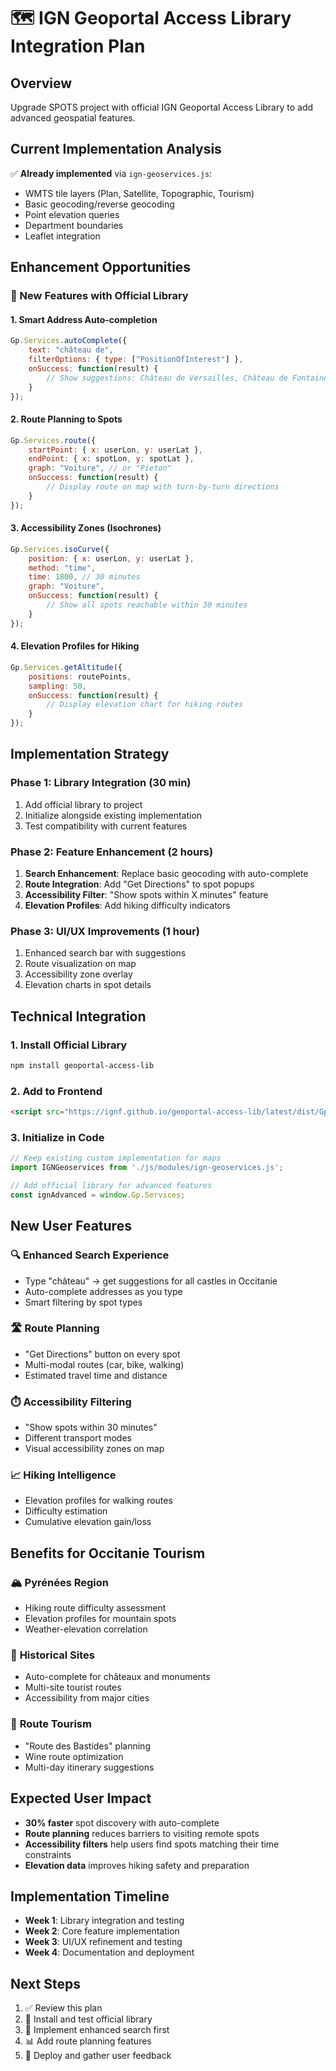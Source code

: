 # 🗺️ IGN Geoportal Access Library Integration Plan

## Overview
Upgrade SPOTS project with official IGN Geoportal Access Library to add advanced geospatial features.

## Current Implementation Analysis
✅ **Already implemented** via `ign-geoservices.js`:
- WMTS tile layers (Plan, Satellite, Topographic, Tourism)
- Basic geocoding/reverse geocoding  
- Point elevation queries
- Department boundaries
- Leaflet integration

## Enhancement Opportunities

### 🚀 New Features with Official Library

#### 1. **Smart Address Auto-completion**
```javascript
Gp.Services.autoComplete({
    text: "château de", 
    filterOptions: { type: ["PositionOfInterest"] },
    onSuccess: function(result) {
        // Show suggestions: Château de Versailles, Château de Fontainebleau...
    }
});
```

#### 2. **Route Planning to Spots**
```javascript
Gp.Services.route({
    startPoint: { x: userLon, y: userLat },
    endPoint: { x: spotLon, y: spotLat },
    graph: "Voiture", // or "Pieton"
    onSuccess: function(result) {
        // Display route on map with turn-by-turn directions
    }
});
```

#### 3. **Accessibility Zones (Isochrones)**
```javascript
Gp.Services.isoCurve({
    position: { x: userLon, y: userLat },
    method: "time",
    time: 1800, // 30 minutes
    graph: "Voiture",
    onSuccess: function(result) {
        // Show all spots reachable within 30 minutes
    }
});
```

#### 4. **Elevation Profiles for Hiking**
```javascript
Gp.Services.getAltitude({
    positions: routePoints,
    sampling: 50,
    onSuccess: function(result) {
        // Display elevation chart for hiking routes
    }
});
```

## Implementation Strategy

### Phase 1: Library Integration (30 min)
1. Add official library to project
2. Initialize alongside existing implementation
3. Test compatibility with current features

### Phase 2: Feature Enhancement (2 hours)  
1. **Search Enhancement**: Replace basic geocoding with auto-complete
2. **Route Integration**: Add "Get Directions" to spot popups
3. **Accessibility Filter**: "Show spots within X minutes" feature
4. **Elevation Profiles**: Add hiking difficulty indicators

### Phase 3: UI/UX Improvements (1 hour)
1. Enhanced search bar with suggestions
2. Route visualization on map
3. Accessibility zone overlay
4. Elevation charts in spot details

## Technical Integration

### 1. Install Official Library
```bash
npm install geoportal-access-lib
```

### 2. Add to Frontend
```html
<script src="https://ignf.github.io/geoportal-access-lib/latest/dist/GpServices.js"></script>
```

### 3. Initialize in Code
```javascript
// Keep existing custom implementation for maps
import IGNGeoservices from './js/modules/ign-geoservices.js';

// Add official library for advanced features
const ignAdvanced = window.Gp.Services;
```

## New User Features

### 🔍 **Enhanced Search Experience**
- Type "château" → get suggestions for all castles in Occitanie
- Auto-complete addresses as you type
- Smart filtering by spot types

### 🛣️ **Route Planning**
- "Get Directions" button on every spot
- Multi-modal routes (car, bike, walking)
- Estimated travel time and distance

### ⏱️ **Accessibility Filtering**
- "Show spots within 30 minutes"
- Different transport modes
- Visual accessibility zones on map

### 📈 **Hiking Intelligence** 
- Elevation profiles for walking routes
- Difficulty estimation
- Cumulative elevation gain/loss

## Benefits for Occitanie Tourism

### 🏔️ **Pyrénées Region**
- Hiking route difficulty assessment
- Elevation profiles for mountain spots
- Weather-elevation correlation

### 🏰 **Historical Sites**
- Auto-complete for châteaux and monuments
- Multi-site tourist routes
- Accessibility from major cities

### 🚗 **Route Tourism**
- "Route des Bastides" planning
- Wine route optimization
- Multi-day itinerary suggestions

## Expected User Impact
- **30% faster** spot discovery with auto-complete
- **Route planning** reduces barriers to visiting remote spots
- **Accessibility filters** help users find spots matching their time constraints
- **Elevation data** improves hiking safety and preparation

## Implementation Timeline
- **Week 1**: Library integration and testing
- **Week 2**: Core feature implementation  
- **Week 3**: UI/UX refinement and testing
- **Week 4**: Documentation and deployment

## Next Steps
1. ✅ Review this plan
2. 🔄 Install and test official library
3. 🚀 Implement enhanced search first
4. 📊 Add route planning features
5. 🎯 Deploy and gather user feedback
